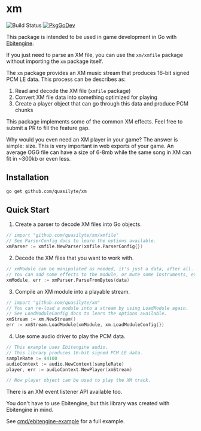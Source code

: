 # xm

![Build Status](https://github.com/quasilyte/xm/workflows/Go/badge.svg)
[![PkgGoDev](https://pkg.go.dev/badge/mod/github.com/quasilyte/xm)](https://pkg.go.dev/mod/github.com/quasilyte/xm)

This package is intended to be used in game development in Go with [Ebitengine](https://github.com/hajimehoshi/ebiten/).

If you just need to parse an XM file, you can use the `xm/xmfile` package without importing the `xm` package itself.

The `xm` package provides an XM music stream that produces 16-bit signed PCM LE data. This process can be describes as:

1. Read and decode the XM file (`xmfile` package)
2. Convert XM file data into something optimized for playing
3. Create a player object that can go through this data and produce PCM chunks

This package implements some of the common XM effects. Feel free to submit a PR to fill the feature gap.

Why would you even need an XM player in your game? The answer is simple: size. This is very important in web exports of your game. An average OGG file can have a size of 6-8mb while the same song in XM can fit in ~300kb or even less.

## Installation

```bash
go get github.com/quasilyte/xm
```

## Quick Start

1. Create a parser to decode XM files into Go objects.

```go
// import "github.com/quasilyte/xm/xmfile"
// See ParserConfig docs to learn the options available.
xmParser := xmfile.NewParser(xmfile.ParserConfig{})
```

2. Decode the XM files that you want to work with.

```go
// xmModule can be manipulated as needed, it's just a data, after all.
// You can add some effects to the module, or mute some instruments, etc.
xmModule, err := xmParser.ParseFromBytes(data)
```

3. Compile an XM module into a playable stream.

```go
// import "github.com/quasilyte/xm"
// You can re-load a module into a stream by using LoadModule again.
// See LoadModuleConfig docs to learn the options available.
xmStream := xm.NewStream()
err := xmStream.LoadModule(xmModule, xm.LoadModuleConfig{})
```

4. Use some audio driver to play the PCM data.

```go
// This example uses Ebitengine audio.
// This library produces 16-bit signed PCM LE data.
sampleRate := 44100
audioContext := audio.NewContext(sampleRate)
player, err := audioContext.NewPlayer(xmStream)

// Now player object can be used to play the XM track.
```

There is an XM event listener API available too.

You don't have to use Ebitengine, but this library was created with Ebitengine in mind.

See [cmd/ebitengine-example](cmd/ebitengine-example/main.go) for a full example.
